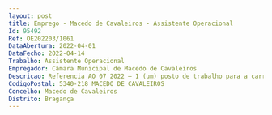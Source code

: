```yaml
--- 
layout: post
title: Emprego - Macedo de Cavaleiros - Assistente Operacional
Id: 95492
Ref: OE202203/1061
DataAbertura: 2022-04-01
DataFecho: 2022-04-14
Trabalho: Assistente Operacional
Empregador: Câmara Municipal de Macedo de Cavaleiros
Descricao: Referencia AO 07 2022 – 1 (um) posto de trabalho para a carreira categoria de Assistente Operacional na área de calceteiro  revestir e reparar com cubos de granito, calcário e basalto  executar pavimentos em cubos de granito 11x11 cm e 5x5 cm incluindo preparação da base e refechamento das juntas  executar pavimentos em cubos de calcário e basalto de 5x5 cm incluindo preparação da base e refechamento das juntas  pavimentos em blocos de betão e assentamento de guias e granito e betão.
CodigoPostal: 5340-218 MACEDO DE CAVALEIROS
Concelho: Macedo de Cavaleiros
Distrito: Bragança
--- 
```

